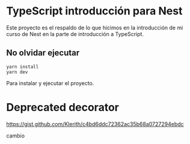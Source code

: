 # TypeScript introducción para Nest
Este proyecto es el respaldo de lo que hicimos en la introducción de mi curso de Nest en la parte de introducción a TypeScript.

## No olvidar ejecutar
```
yarn install
yarn dev
```

Para instalar y ejecutar el proyecto.

# Deprecated decorator
https://gist.github.com/Klerith/c4bd6ddc72362ac35b68a0727294ebdc


cambio